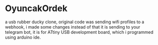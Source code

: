 # OyuncakOrdek
a usb rubber ducky clone, original code was sending wifi profiles to a webhook, i made some changes instead of that it is sending to your telegram bot, it is for ATtiny USB development board, which i programmed using arduino ide.
